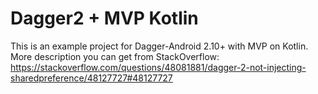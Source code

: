 # Dagger2 + MVP Kotlin

This is an example project for Dagger-Android 2.10+ with MVP on Kotlin.
More description you can get from StackOverflow: https://stackoverflow.com/questions/48081881/dagger-2-not-injecting-sharedpreference/48127727#48127727
